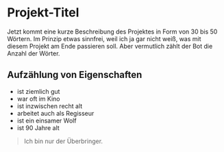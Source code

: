 # Projekt-Titel
Jetzt kommt eine kurze Beschreibung des Projektes in Form von 30 bis 50 Wörtern. Im Prinzip etwas sinnfrei, weil ich ja gar nicht weiß, was mit diesem Projekt am Ende passieren soll. Aber vermutlich zählt der Bot die Anzahl der Wörter.
## Aufzählung von Eigenschaften
* ist ziemlich gut
* war oft im Kino
* ist inzwischen recht alt
* arbeitet auch als Regisseur
* ist ein einsamer Wolf
* ist 90 Jahre alt
> Ich bin nur der Überbringer.
